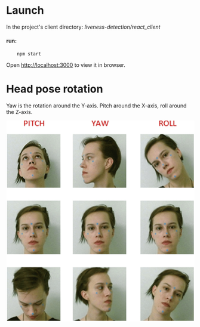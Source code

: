 # Launch

In the project's client directory: *liveness-detection/react_client* 
#### run:  
        npm start

Open [http://localhost:3000](http://localhost:3000) to view it in browser.  

# Head pose rotation
Yaw is the rotation around the Y-axis. Pitch around the X-axis, roll around the Z-axis.  

<img src="images/Rotation-angles-yaw-pitch-and-roll-explained.png" width="600">
